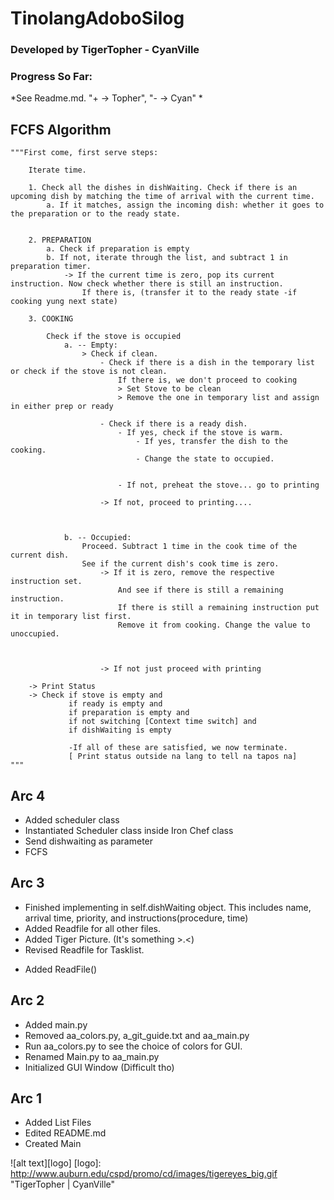 # TinolangAdoboSilog
### Developed by TigerTopher - CyanVille

### Progress So Far: 
*See Readme.md. "+ -> Topher", "- -> Cyan" *

FCFS Algorithm
---
	"""First come, first serve steps:
		
		Iterate time.

		1. Check all the dishes in dishWaiting. Check if there is an upcoming dish by matching the time of arrival with the current time.
			a. If it matches, assign the incoming dish: whether it goes to the preparation or to the ready state.
			

		2. PREPARATION
			a. Check if preparation is empty
			b. If not, iterate through the list, and subtract 1 in preparation timer. 
				-> If the current time is zero, pop its current instruction. Now check whether there is still an instruction.
					If there is, (transfer it to the ready state -if cooking yung next state)

		3. COOKING

			Check if the stove is occupied
				a. -- Empty:
					> Check if clean. 
						- Check if there is a dish in the temporary list or check if the stove is not clean. 
							If there is, we don't proceed to cooking
							> Set Stove to be clean
							> Remove the one in temporary list and assign in either prep or ready

						- Check if there is a ready dish.
							- If yes, check if the stove is warm.
								- If yes, transfer the dish to the cooking.
								- Change the state to occupied.


							- If not, preheat the stove... go to printing

						-> If not, proceed to printing....



				b. -- Occupied:
					Proceed. Subtract 1 time in the cook time of the current dish.
					See if the current dish's cook time is zero. 
						-> If it is zero, remove the respective instruction set.
							And see if there is still a remaining instruction.
							If there is still a remaining instruction put it in temporary list first.
							Remove it from cooking. Change the value to unoccupied.

							

						-> If not just proceed with printing

		-> Print Status
		-> Check if stove is empty and 
				 if ready is empty and
				 if preparation is empty and
				 if not switching [Context time switch] and
				 if dishWaiting is empty

				 -If all of these are satisfied, we now terminate.
				 [ Print status outside na lang to tell na tapos na]
	"""


Arc 4
---
+ Added scheduler class
+ Instantiated Scheduler class inside Iron Chef class
+ Send dishwaiting as parameter
+ FCFS

Arc 3
---
+ Finished implementing in self.dishWaiting object. This includes name, arrival time, priority, and instructions(procedure, time)
+ Added Readfile for all other files.
+ Added Tiger Picture. (It's something >.<)
+ Revised Readfile for Tasklist.
- Added ReadFile() 

Arc 2
---
- Added main.py
- Removed aa_colors.py, a_git_guide.txt and aa_main.py
- Run aa_colors.py to see the choice of colors for GUI.
- Renamed Main.py to aa_main.py
- Initialized GUI Window (Difficult tho)

Arc 1
---
+ Added List Files
+ Edited README.md
+ Created Main

![alt text][logo]
[logo]: http://www.auburn.edu/cspd/promo/cd/images/tigereyes_big.gif "TigerTopher | CyanVille"
